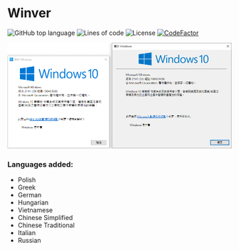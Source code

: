 # Winver
![GitHub top language](https://img.shields.io/github/languages/top/whattheblock/winver)
![Lines of code](https://img.shields.io/tokei/lines/github/whattheblock/winver)
![License](https://img.shields.io/github/license/whattheblock/winver)
[![CodeFactor](https://www.codefactor.io/repository/github/whattheblock/winver/badge)](https://www.codefactor.io/repository/github/whattheblock/winver)

![demo](/demo.png)

### Languages added:
 - Polish
 - Greek
 - German
 - Hungarian
 - Vietnamese
 - Chinese Simplified
 - Chinese Traditional
 - Italian
 - Russian
